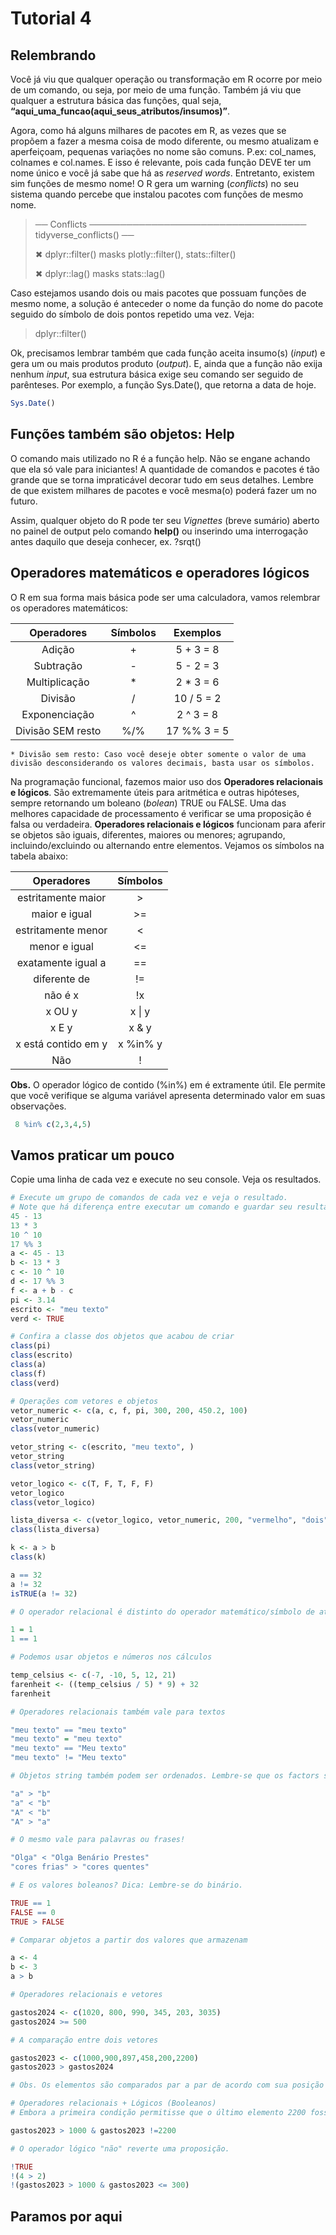 Tutorial 4
================

## Relembrando

Você já viu que qualquer operação ou transformação em R ocorre por meio
de um comando, ou seja, por meio de uma função. Também já viu que
qualquer a estrutura básica das funções, qual seja,
**“aqui_uma_funcao(aqui_seus_atributos/insumos)”**.

Agora, como há alguns milhares de pacotes em R, as vezes que se propõem
a fazer a mesma coisa de modo diferente, ou mesmo atualizam e
aperfeiçoam, pequenas variações no nome são comuns. P.ex: col_names,
colnames e col.names. E isso é relevante, pois cada função DEVE ter um
nome único e você já sabe que há as *reserved words*. Entretanto,
existem sim funções de mesmo nome! O R gera um warning (*conflicts*) no
seu sistema quando percebe que instalou pacotes com funções de mesmo
nome.

> ── Conflicts ─────────────────────────────────── tidyverse_conflicts()
> ──
>
> ✖ dplyr::filter() masks plotly::filter(), stats::filter()
>
> ✖ dplyr::lag() masks stats::lag()

Caso estejamos usando dois ou mais pacotes que possuam funções de mesmo
nome, a solução é anteceder o nome da função do nome do pacote seguido
do símbolo de dois pontos repetido uma vez. Veja:

> dplyr::filter()

Ok, precisamos lembrar também que cada função aceita insumo(s) (*input*)
e gera um ou mais produtos produto (*output*). E, ainda que a função não
exija nenhum *input*, sua estrutura básica exige seu comando ser seguido
de parênteses. Por exemplo, a função Sys.Date(), que retorna a data de
hoje.

``` r
Sys.Date()
```

## Funções também são objetos: Help

O comando mais utilizado no R é a função help. Não se engane achando que
ela só vale para iniciantes! A quantidade de comandos e pacotes é tão
grande que se torna impraticável decorar tudo em seus detalhes. Lembre
de que existem milhares de pacotes e você mesma(o) poderá fazer um no
futuro.

Assim, qualquer objeto do R pode ter seu *Vignettes* (breve sumário)
aberto no painel de output pelo comando **help()** ou inserindo uma
interrogação antes daquilo que deseja conhecer, ex. ?srqt()

## Operadores matemáticos e operadores lógicos

O R em sua forma mais básica pode ser uma calculadora, vamos relembrar
os operadores matemáticos:

|    Operadores     | Símbolos |  Exemplos   |
|:-----------------:|:--------:|:-----------:|
|      Adição       |    \+    |  5 + 3 = 8  |
|     Subtração     |    \-    |  5 - 2 = 3  |
|   Multiplicação   |    \*    | 2 \* 3 = 6  |
|      Divisão      |    /     | 10 / 5 = 2  |
|   Exponenciação   |    ^     |  2 ^ 3 = 8  |
| Divisão SEM resto |    %/%   | 17 %% 3 = 5 |

    * Divisão sem resto: Caso você deseje obter somente o valor de uma divisão desconsiderando os valores decimais, basta usar os símbolos.

Na programação funcional, fazemos maior uso dos **Operadores relacionais
e lógicos**. São extremamente úteis para aritmética e outras hipóteses,
sempre retornando um boleano (*bolean*) TRUE ou FALSE. Uma das melhores
capacidade de processamento é verificar se uma proposição é falsa ou
verdadeira. **Operadores relacionais e lógicos** funcionam para aferir
se objetos são iguais, diferentes, maiores ou menores; agrupando,
incluindo/excluindo ou alternando entre elementos. Vejamos os símbolos
na tabela abaixo:

|     Operadores      | Símbolos |
|:-------------------:|:--------:|
| estritamente maior  |    \>    |
|    maior e igual    |   \>=    |
| estritamente menor  |    \<    |
|    menor e igual    |   \<=    |
| exatamente igual a  |    ==    |
|    diferente de     |    !=    |
|       não é x       |    !x    |
|       x OU y        |  x \| y  |
|        x E y        |  x & y   |
| x está contido em y | x %in% y |
|         Não         |    !     |

**Obs.** O operador lógico de contido (%in%) em é extramente útil. Ele
permite que você verifique se alguma variável apresenta determinado
valor em suas observações.

``` r
 8 %in% c(2,3,4,5)
```

## Vamos praticar um pouco

Copie uma linha de cada vez e execute no seu console. Veja os
resultados.

``` r
# Execute um grupo de comandos de cada vez e veja o resultado.
# Note que há diferença entre executar um comando e guardar seu resultado como um objeto no Global Environment
45 - 13
13 * 3
10 ^ 10
17 %% 3
a <- 45 - 13
b <- 13 * 3
c <- 10 ^ 10
d <- 17 %% 3
f <- a + b - c
pi <- 3.14
escrito <- "meu texto"
verd <- TRUE

# Confira a classe dos objetos que acabou de criar
class(pi)
class(escrito)
class(a)
class(f)
class(verd)

# Operações com vetores e objetos
vetor_numeric <- c(a, c, f, pi, 300, 200, 450.2, 100)
vetor_numeric
class(vetor_numeric)

vetor_string <- c(escrito, "meu texto", )
vetor_string
class(vetor_string)

vetor_logico <- c(T, F, T, F, F)
vetor_logico
class(vetor_logico)

lista_diversa <- c(vetor_logico, vetor_numeric, 200, "vermelho", "dois", 2, "2")
class(lista_diversa)

k <- a > b
class(k)

a == 32
a != 32
isTRUE(a != 32)

# O operador relacional é distinto do operador matemático/símbolo de atribuição

1 = 1
1 == 1

# Podemos usar objetos e números nos cálculos

temp_celsius <- c(-7, -10, 5, 12, 21)
farenheit <- ((temp_celsius / 5) * 9) + 32
farenheit

# Operadores relacionais também vale para textos

"meu texto" == "meu texto"
"meu texto" = "meu texto"
"meu texto" == "Meu texto"
"meu texto" != "Meu texto"

# Objetos string também podem ser ordenados. Lembre-se que os factors são ordenados alfabeticamente por default.

"a" > "b"
"a" < "b"
"A" < "b"
"A" > "a"

# O mesmo vale para palavras ou frases!

"Olga" < "Olga Benário Prestes"
"cores frias" > "cores quentes"

# E os valores boleanos? Dica: Lembre-se do binário.

TRUE == 1
FALSE == 0
TRUE > FALSE 

# Comparar objetos a partir dos valores que armazenam

a <- 4
b <- 3
a > b

# Operadores relacionais e vetores

gastos2024 <- c(1020, 800, 990, 345, 203, 3035)
gastos2024 >= 500

# A comparação entre dois vetores

gastos2023 <- c(1000,900,897,458,200,2200)
gastos2023 > gastos2024

# Obs. Os elementos são comparados par a par de acordo com sua posição no vetor. E o vetor resultante tem o mesmo tamanho!

# Operadores relacionais + Lógicos (Booleanos)
# Embora a primeira condição permitisse que o último elemento 2200 fosse TRUE, quando coloco o operador lógico E (&) para uma nova condição: ser diferente de 2200, todos os elementos retornam como FALSE.

gastos2023 > 1000 & gastos2023 !=2200

# O operador lógico "não" reverte uma proposição. 

!TRUE
!(4 > 2)
!(gastos2023 > 1000 & gastos2023 <= 300)
```

## Paramos por aqui
